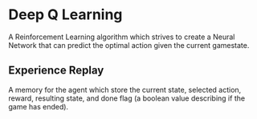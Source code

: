 # Deep Q Learning
A Reinforcement Learning algorithm which strives to create a Neural Network that can predict the optimal action given the current gamestate. 

## Experience Replay
A memory for the agent which store the current state, selected action, reward, resulting state, and done flag (a boolean value describing if the game has ended). 
